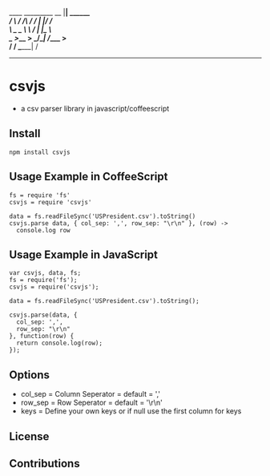   ____   _________  __ |__| ______    
_/ ___\ /  ___/\  \/ / |  |/  ___/     
\  \___ \___ \  \   /  |  |\___ \       
 \___  >____  >  \_/\__|  /____  >      
     \/     \/     \______|    \/     
    
---

# csvjs 

- a csv parser library in javascript/coffeescript

## Install

```
npm install csvjs

```

## Usage Example in CoffeeScript

```
fs = require 'fs'
csvjs = require 'csvjs'

data = fs.readFileSync('USPresident.csv').toString()
csvjs.parse data, { col_sep: ',', row_sep: "\r\n" }, (row) -> 
  console.log row

```

## Usage Example in JavaScript

```
var csvjs, data, fs;
fs = require('fs');
csvjs = require('csvjs');

data = fs.readFileSync('USPresident.csv').toString();

csvjs.parse(data, {
  col_sep: ',',
  row_sep: "\r\n"
}, function(row) {
  return console.log(row);
});

```

## Options

* col_sep = Column Seperator = default = ','
* row_sep = Row Seperator = default = '\r\n'
* keys = Define your own keys or if null use the first column for keys

## License

## Contributions

